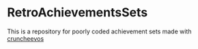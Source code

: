 # RetroAchievementsSets

This is a repository for poorly coded achievement sets made with [cruncheevos](https://github.com/suXinjke/cruncheevos)
